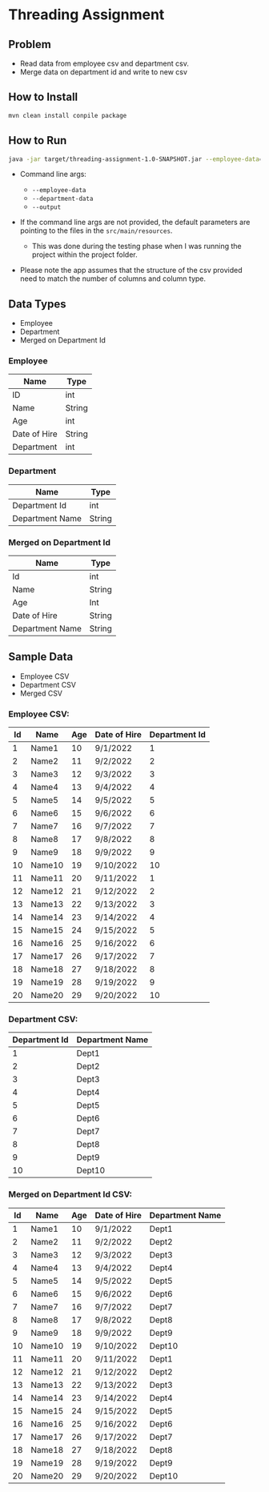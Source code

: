 # Threading Assignment

## Problem

- Read data from employee csv and department csv.
- Merge data on department id and write to new csv

## How to Install

```bash
mvn clean install conpile package
```

## How to Run
```bash
java -jar target/threading-assignment-1.0-SNAPSHOT.jar --employee-data={EMPLOYEE_DATA_FILE_PATH} --department-data={DEPARTMENT_DATA_FILE_PATH} --output={OUTPUT_FILE_PATH}
```

- Command line args:
  - `--employee-data`
  - `--department-data`
  - `--output`

- If the command line args are not provided, the default parameters are pointing to the files in the `src/main/resources`.
  - This was done during the testing phase when I was running the project within the project folder.
- Please note the app assumes that the structure of the csv provided need to match the number of columns and column type.

## Data Types

- Employee
- Department
- Merged on Department Id

### Employee

| Name         | Type   |
|--------------|--------|
| ID           | int    |
| Name         | String |
| Age          | int    |
| Date of Hire | String |
| Department   | int    |

### Department

| Name             | Type    |
|------------------|---------|
| Department Id    | int     |
| Department Name  | String  |

### Merged on Department Id

| Name            | Type   |
|-----------------|--------|
| Id              | int    |
| Name            | String |
| Age             | Int    |
| Date of Hire    | String |
| Department Name | String |

## Sample Data

- Employee CSV
- Department CSV
- Merged CSV

### Employee CSV:

|   Id  |   Name    |   Age  |   Date of Hire  |   Department Id  |
|-------|-----------|--------|-----------------|------------------|
|   1   |   Name1   |   10   |   9/1/2022      |   1              |
|   2   |   Name2   |   11   |   9/2/2022      |   2              |
|   3   |   Name3   |   12   |   9/3/2022      |   3              |
|   4   |   Name4   |   13   |   9/4/2022      |   4              |
|   5   |   Name5   |   14   |   9/5/2022      |   5              |
|   6   |   Name6   |   15   |   9/6/2022      |   6              |
|   7   |   Name7   |   16   |   9/7/2022      |   7              |
|   8   |   Name8   |   17   |   9/8/2022      |   8              |
|   9   |   Name9   |   18   |   9/9/2022      |   9              |
|   10  |   Name10  |   19   |   9/10/2022     |   10             |
|   11  |   Name11  |   20   |   9/11/2022     |   1              |
|   12  |   Name12  |   21   |   9/12/2022     |   2              |
|   13  |   Name13  |   22   |   9/13/2022     |   3              |
|   14  |   Name14  |   23   |   9/14/2022     |   4              |
|   15  |   Name15  |   24   |   9/15/2022     |   5              |
|   16  |   Name16  |   25   |   9/16/2022     |   6              |
|   17  |   Name17  |   26   |   9/17/2022     |   7              |
|   18  |   Name18  |   27   |   9/18/2022     |   8              |
|   19  |   Name19  |   28   |   9/19/2022     |   9              |
|   20  |   Name20  |   29   |   9/20/2022     |   10             |

### Department CSV:

|   Department Id  |   Department Name  |
|------------------|--------------------|
|   1              |   Dept1            |
|   2              |   Dept2            |
|   3              |   Dept3            |
|   4              |   Dept4            |
|   5              |   Dept5            |
|   6              |   Dept6            |
|   7              |   Dept7            |
|   8              |   Dept8            |
|   9              |   Dept9            |
|   10             |   Dept10           |

### Merged on Department Id CSV:

|   Id  |   Name    |   Age  |   Date of Hire  |   Department Name  |
|-------|-----------|--------|-----------------|--------------------|
|   1   |   Name1   |   10   |   9/1/2022      |   Dept1            |
|   2   |   Name2   |   11   |   9/2/2022      |   Dept2            |
|   3   |   Name3   |   12   |   9/3/2022      |   Dept3            |
|   4   |   Name4   |   13   |   9/4/2022      |   Dept4            |
|   5   |   Name5   |   14   |   9/5/2022      |   Dept5            |
|   6   |   Name6   |   15   |   9/6/2022      |   Dept6            |
|   7   |   Name7   |   16   |   9/7/2022      |   Dept7            |
|   8   |   Name8   |   17   |   9/8/2022      |   Dept8            |
|   9   |   Name9   |   18   |   9/9/2022      |   Dept9            |
|   10  |   Name10  |   19   |   9/10/2022     |   Dept10           |
|   11  |   Name11  |   20   |   9/11/2022     |   Dept1            |
|   12  |   Name12  |   21   |   9/12/2022     |   Dept2            |
|   13  |   Name13  |   22   |   9/13/2022     |   Dept3            |
|   14  |   Name14  |   23   |   9/14/2022     |   Dept4            |
|   15  |   Name15  |   24   |   9/15/2022     |   Dept5            |
|   16  |   Name16  |   25   |   9/16/2022     |   Dept6            |
|   17  |   Name17  |   26   |   9/17/2022     |   Dept7            |
|   18  |   Name18  |   27   |   9/18/2022     |   Dept8            |
|   19  |   Name19  |   28   |   9/19/2022     |   Dept9            |
|   20  |   Name20  |   29   |   9/20/2022     |   Dept10           |
